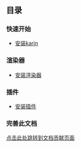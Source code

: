 #

## 目录

### 快速开始

- [安装karin](./start.md)

### 渲染器

- [安装渲染器](./render.md)

### 插件

- [安装插件](../plugins/index.md)

### 完善此文档

[点击此处跳转到文档贡献页面](https://github.com/KarinJS/Karin/tree/docs)

<!-- - <Badge type="info" text="default" />
- <Badge type="tip" text="^1.9.0" />
- <Badge type="warning" text="beta" />
- <Badge type="danger" text="caution" /> -->
